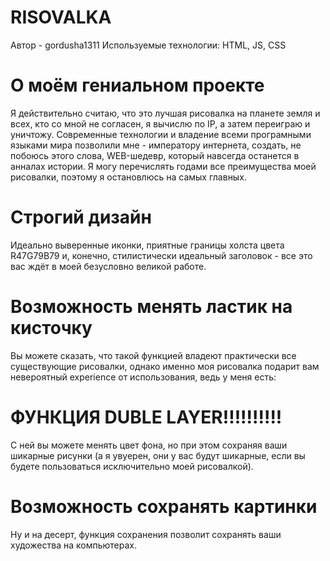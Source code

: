 # RISOVALKA
Автор - gordusha1311
Используемые технологии: HTML,  JS, CSS
# О моём гениальном проекте
Я действительно считаю, что это лучшая рисовалка на планете земля и всех,  кто со мной не согласен, я вычислю по IP, а затем переиграю и уничтожу. Современные технологии и владение всеми програмными языками мира позволили мне - императору интернета, создать, не побоюсь этого слова, WEB-шедевр, который навсегда останется в анналах истории. Я могу перечислять годами все преимущества моей рисовалки, поэтому я остановлюсь на самых главных.
# Строгий дизайн
Идеально выверенные иконки, приятные границы холста цвета R47G79B79 и, конечно, стилистически идеальный заголовок - все это вас ждёт в моей безусловно великой работе.
# Возможность менять ластик на кисточку
Вы можете сказать, что такой функцией владеют практически все существующие рисовалки, однако именно моя рисовалка подарит вам невероятный experience от использования, ведь у меня есть:
# ФУНКЦИЯ DUBLE LAYER!!!!!!!!!!
С ней вы можете менять цвет фона, но при этом сохраняя ваши шикарные рисунки (а я увуерен, они у вас будут шикарные, если вы будете пользоваться исключительно моей рисовалкой). 
# Возможность сохранять картинки
Ну и на десерт, функция сохранения позволит сохранять ваши художества на компьютерах.

